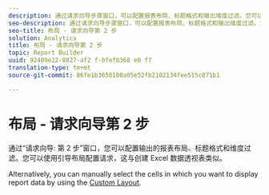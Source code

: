 ```yaml
---
description: 通过请求向导步骤窗口，可以配置报表布局、标题格式和输出维度过滤。您可以使用引导布局配置请求，这与创建 Excel 数据透视表类似。
seo-description: 通过请求向导步骤窗口，可以配置报表布局、标题格式和输出维度过滤。您可以使用引导布局配置请求，这与创建 Excel 数据透视表类似。
seo-title: 布局 - 请求向导第 2 步
solution: Analytics
title: 布局 - 请求向导第 2 步
topic: Report Builder
uuid: 92409e22-8827-af2 f-bfef8368 e0 f7
translation-type: tm+mt
source-git-commit: 86fe1b3650100a05e52fb2102134fee515c871b1

---
```



# 布局 - 请求向导第 2 步

通过“请求向导: 第 2 步”窗口，您可以配置输出的报表布局、标题格式和维度过滤。您可以使用引导布局配置请求，这与创建 Excel 数据透视表类似。

Alternatively, you can manually select the cells in which you want to display report data by using the [Custom Layout](../../../analyze/report-builder/layout/configure-the-custom-layout.md#concept_F711B12D6BE74F4880E5F596C2848183).
